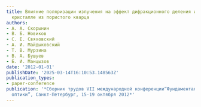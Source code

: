 ```yaml
---
title: Влияние поляризации излучения на эффект дифракционного деления импульса в фотонном
  кристалле из пористого кварца
authors:
- А. А. Скорынин
- В. Б. Новиков
- С. Е. Свяховский
- А. И. Майдыковский
- Т. В. Мурзина
- В. А. Бушуев
- Б. И. Манцызов
date: '2012-01-01'
publishDate: '2025-03-14T16:10:53.148563Z'
publication_types:
- paper-conference
publication: '*Сборник трудов VII международной конференции”Фундаментальные проблемы
  оптики”, Санкт-Петербург, 15-19 октября 2012*'
---
```

